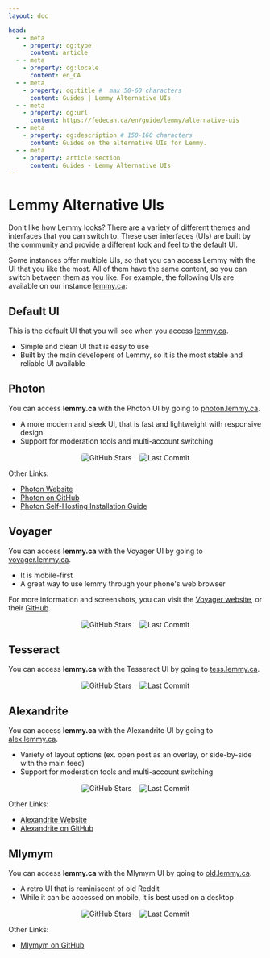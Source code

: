 ```yaml
---
layout: doc

head:
  - - meta
    - property: og:type
      content: article
  - - meta
    - property: og:locale
      content: en_CA
  - - meta
    - property: og:title #  max 50-60 characters
      content: Guides | Lemmy Alternative UIs
  - - meta
    - property: og:url
      content: https://fedecan.ca/en/guide/lemmy/alternative-uis
  - - meta
    - property: og:description # 150-160 characters
      content: Guides on the alternative UIs for Lemmy.
  - - meta
    - property: article:section
      content: Guides - Lemmy Alternative UIs
---
```


# Lemmy Alternative UIs

Don't like how Lemmy looks? There are a variety of different themes and interfaces that you can switch to. These user interfaces (UIs) are built by the community and provide a different look and feel to the default UI. 

Some instances offer multiple UIs, so that you can access Lemmy with the UI that you like the most. All of them have the same content, so you can switch between them as you like. For example, the following UIs are available on our instance [lemmy.ca](https://lemmy.ca):

## Default UI

This is the default UI that you will see when you access [lemmy.ca](https://lemmy.ca). 

- Simple and clean UI that is easy to use
- Built by the main developers of Lemmy, so it is the most stable and reliable UI available

<ThemedImage 
    lightImageUrl="/gallery/lemmy-screenshots/desktop/desktop-L1_default.png"
    darkImageUrl="/gallery/lemmy-screenshots/desktop/desktop-D1_default.png"
/>

## Photon

You can access **lemmy.ca** with the Photon UI by going to [photon.lemmy.ca](https://photon.lemmy.ca/).

- A more modern and sleek UI, that is fast and lightweight with responsive design
- Support for moderation tools and multi-account switching

<ThemedImage 
    lightImageUrl="/gallery/lemmy-screenshots/desktop/desktop-L2_photon.png"
    darkImageUrl="/gallery/lemmy-screenshots/desktop/desktop-D2_photon.png"
/>

<div class="shields-container">
  <img src="https://img.shields.io/github/stars/Xyphyn/photon?style=flat-square" alt="GitHub Stars" />
  <img src="https://img.shields.io/github/last-commit/Xyphyn/photon?style=flat-square" alt="Last Commit" />
</div>

Other Links:
- [Photon Website](https://phtn.app/)
- [Photon on GitHub](https://github.com/Xyphyn/photon)
- [Photon Self-Hosting Installation Guide](https://github.com/Xyphyn/photon?tab=readme-ov-file#self-hosting)

## Voyager

You can access **lemmy.ca** with the Voyager UI by going to [voyager.lemmy.ca](https://voyager.lemmy.ca/). 

- It is mobile-first
- A great way to use lemmy through your phone's web browser

For more information and screenshots, you can visit the [Voyager website](https://vger.app/posts/lemmy.world/all), or their [GitHub](https://github.com/aeharding/voyager?tab=readme-ov-file#voyager).

<div class="shields-container">
  <img src="https://img.shields.io/github/stars/aeharding/voyager?style=flat-square" alt="GitHub Stars" />
  <img src="https://img.shields.io/github/last-commit/aeharding/voyager?style=flat-square" alt="Last Commit" />
</div>

## Tesseract

You can access **lemmy.ca** with the Tesseract UI by going to [tess.lemmy.ca](https://tess.lemmy.ca/).

<ThemedImage 
    lightImageUrl="/gallery/lemmy-screenshots/desktop/desktop-L3_tesseract.png"
    darkImageUrl="/gallery/lemmy-screenshots/desktop/desktop-D3_tesseract.png"
/>

<div class="shields-container">
  <img src="https://img.shields.io/github/stars/asimons04/tesseract?style=flat-square" alt="GitHub Stars" />
  <img src="https://img.shields.io/github/last-commit/asimons04/tesseract?style=flat-square" alt="Last Commit" />
</div>

## Alexandrite

You can access **lemmy.ca** with the Alexandrite UI by going to [alex.lemmy.ca](https://alex.lemmy.ca/).

- Variety of layout options (ex. open post as an overlay, or side-by-side with the main feed)
- Support for moderation tools and multi-account switching

<ThemedImage 
    lightImageUrl="/gallery/lemmy-screenshots/desktop/desktop-L4_alexandrite.png"
    darkImageUrl="/gallery/lemmy-screenshots/desktop/desktop-D4_alexandrite.png"
/>

<div class="shields-container">
  <img src="https://img.shields.io/github/stars/sheodox/alexandrite?style=flat-square" alt="GitHub Stars" />
  <img src="https://img.shields.io/github/last-commit/sheodox/alexandrite?style=flat-square" alt="Last Commit" />
</div>

Other Links:

- [Alexandrite Website](https://alexandrite.app/)
- [Alexandrite on GitHub](https://github.com/sheodox/alexandrite)

## Mlymym

You can access **lemmy.ca** with the Mlymym UI by going to [old.lemmy.ca](https://old.lemmy.ca/).

- A retro UI that is reminiscent of old Reddit
- While it can be accessed on mobile, it is best used on a desktop

<ThemedImage 
    lightImageUrl="/gallery/lemmy-screenshots/desktop/desktop-L5_old.png"
    darkImageUrl="/gallery/lemmy-screenshots/desktop/desktop-D5_old.png"
/>

<div class="shields-container">
  <img src="https://img.shields.io/github/stars/rystaf/mlmym?style=flat-square" alt="GitHub Stars" />
  <img src="https://img.shields.io/github/last-commit/rystaf/mlmym?style=flat-square" alt="Last Commit" />
</div>

Other Links:

- [Mlymym on GitHub](https://github.com/rystaf/mlmym)


<style scoped>
.shields-container {
  display: flex;
  justify-content: center;
  margin-top: 1rem;
}

.shields-container img {
  margin: 0 0.5rem;
  border-radius: 0.25rem;
}
</style>
